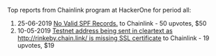 Top reports from Chainlink program at HackerOne for period all:

1. 25-06-2019 [No Valid SPF Records.](https://hackerone.com/reports/629087) to Chainlink - 50 upvotes, $50
2. 10-05-2019 [Testnet address being sent in cleartext as http://rinkeby.chain.link/ is missing SSL certificate](https://hackerone.com/reports/576288) to Chainlink - 19 upvotes, $19
